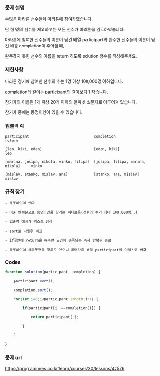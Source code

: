 ### 문제 설명

수많은 마라톤 선수들이 마라톤에 참여하였습니다. 

단 한 명의 선수를 제외하고는 모든 선수가 마라톤을 완주하였습니다.

마라톤에 참여한 선수들의 이름이 담긴 배열 participant와 완주한 선수들의 이름이 담긴 배열 completion이 주어질 때, 

완주하지 못한 선수의 이름을 return 하도록 solution 함수를 작성해주세요.


### 제한사항

마라톤 경기에 참여한 선수의 수는 1명 이상 100,000명 이하입니다.

completion의 길이는 participant의 길이보다 1 작습니다.

참가자의 이름은 1개 이상 20개 이하의 알파벳 소문자로 이루어져 있습니다.

참가자 중에는 동명이인이 있을 수 있습니다.


### 입출력 예

```
participant                              completion                         return

[leo, kiki, eden]                        [eden, kiki]                       leo

[marina, josipa, nikola, vinko, filipa]	 [josipa, filipa, marina, nikola]	  vinko

[mislav, stanko, mislav, ana]            [stanko, ana, mislav]              mislav

```

### 규칙 찾기

```
- 동명이인이 있다

- 이중 반복문으로 동명이인을 찾기는 까다로움(선수의 수가 최대 100,000명..)

- 입출력 예시가 텍스트 형식

- sort로 나열후 비교

- if절안에 return을 해주면 조건에 충족되는 즉시 반복문 종료

- 동명이인이 완주못햇을 경우도 있으니 리턴값은 배열 participant의 인덱스로 반환
```


### Codes

```js
function solution(participant, completion) {
    
    participant.sort();
    
    completion.sort();
    
    for(let i=0;i<participant.length;i++) {
    
        if(participant[i]!==completion[i]) {
        
            return participant[i];
            
        }
        
    }
    
}
```


### 문제 url

https://programmers.co.kr/learn/courses/30/lessons/42576
